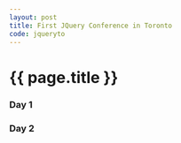 ```yaml
---
layout: post
title: First JQuery Conference in Toronto
code: jqueryto
---
```


{{ page.title }}
================

### Day 1

### Day 2